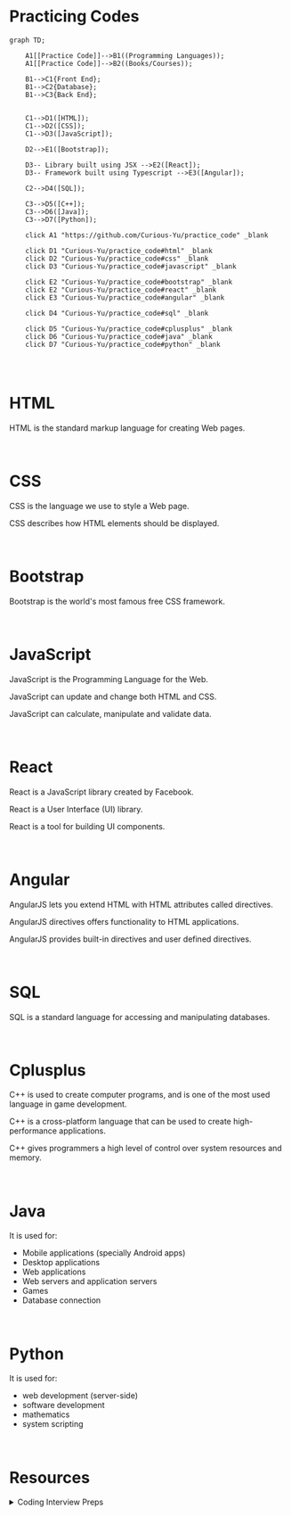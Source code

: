 # Practicing Codes



```mermaid
graph TD;

    A1[[Practice Code]]-->B1((Programming Languages));
    A1[[Practice Code]]-->B2((Books/Courses));
    
    B1-->C1{Front End};
    B1-->C2{Database};
    B1-->C3{Back End};
    

    C1-->D1([HTML]);
    C1-->D2([CSS]);
    C1-->D3([JavaScript]);
    
    D2-->E1([Bootstrap]);
    
    D3-- Library built using JSX -->E2([React]);
    D3-- Framework built using Typescript -->E3([Angular]);
    
    C2-->D4([SQL]);
    
    C3-->D5([C++]);
    C3-->D6([Java]);
    C3-->D7([Python]);
    
    click A1 "https://github.com/Curious-Yu/practice_code" _blank
    
    click D1 "Curious-Yu/practice_code#html" _blank
    click D2 "Curious-Yu/practice_code#css" _blank
    click D3 "Curious-Yu/practice_code#javascript" _blank
    
    click E2 "Curious-Yu/practice_code#bootstrap" _blank
    click E2 "Curious-Yu/practice_code#react" _blank
    click E3 "Curious-Yu/practice_code#angular" _blank
    
    click D4 "Curious-Yu/practice_code#sql" _blank
    
    click D5 "Curious-Yu/practice_code#cplusplus" _blank
    click D6 "Curious-Yu/practice_code#java" _blank
    click D7 "Curious-Yu/practice_code#python" _blank
    

    
```

# HTML

HTML is the standard markup language for creating Web pages.

</br>



# CSS

CSS is the language we use to style a Web page.

CSS describes how HTML elements should be displayed.

</br>



# Bootstrap

Bootstrap is the world's most famous free CSS framework.

</br>



# JavaScript

JavaScript is the Programming Language for the Web.

JavaScript can update and change both HTML and CSS.

JavaScript can calculate, manipulate and validate data.

</br>



# React

React is a JavaScript library created by Facebook.

React is a User Interface (UI) library.

React is a tool for building UI components.

</br>



# Angular

AngularJS lets you extend HTML with HTML attributes called directives.

AngularJS directives offers functionality to HTML applications.

AngularJS provides built-in directives and user defined directives.

</br>



# SQL

SQL is a standard language for accessing and manipulating databases.

</br>



# Cplusplus

C++ is used to create computer programs, and is one of the most used language in game development.

C++ is a cross-platform language that can be used to create high-performance applications.

C++ gives programmers a high level of control over system resources and memory.

</br>



# Java

It is used for:

- Mobile applications (specially Android apps)
- Desktop applications
- Web applications
- Web servers and application servers
- Games
- Database connection

</br>



# Python

It is used for:

- web development (server-side)
- software development
- mathematics
- system scripting

</br>

# Resources

<details><summary>Coding Interview Preps</summary>
    
- [Editing Learning Algorithms in JavaScript from Scratch Udemy](https://github.com/Curious-Yu/practice_code/wiki/Learning-Algorithms-in-JavaScript-from-Scratch---Udemy)
    
- [JavaScript Algorithms and Data Structures Freecodecamp](https://github.com/Curious-Yu/practice_code/wiki/JavaScript-Algorithms-and-Data-Structures---Freecodecamp)
    
- [Cracking the Coding Interview - Javascript](https://github.com/careercup/CtCI-6th-Edition-JavaScript)

</details>




